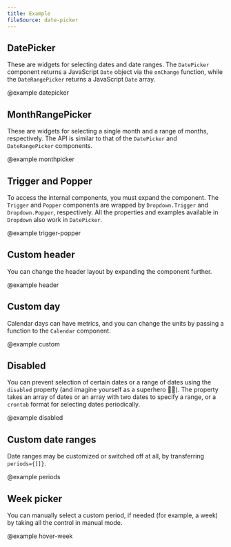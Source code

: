 ```yaml
---
title: Example
fileSource: date-picker
---
```


## DatePicker

These are widgets for selecting dates and date ranges. The `DatePicker` component returns a JavaScript `Date` object via the `onChange` function, while the `DateRangePicker` returns a JavaScript `Date` array.

@example datepicker

## MonthRangePicker

These are widgets for selecting a single month and a range of months, respectively. The API is similar to that of the `DatePicker` and `DateRangePicker` components.

@example monthpicker

## Trigger and Popper

To access the internal components, you must expand the component. The `Trigger` and `Popper` components are wrapped by `Dropdown.Trigger` and `Dropdown.Popper`, respectively. All the properties and examples available in `Dropdown` also work in `DatePicker`.

@example trigger-popper

## Custom header

You can change the header layout by expanding the component further.

@example header

## Custom day

Calendar days can have metrics, and you can change the units by passing a function to the `Calendar` component.

@example custom

## Disabled

You can prevent selection of certain dates or a range of dates using the `disabled` property (and imagine yourself as a superhero 🕺🏻). The property takes an array of dates or an array with two dates to specify a range, or a `crontab` format for selecting dates periodically.

@example disabled

## Custom date ranges

Date ranges may be customized or switched off at all, by transferring `periods={[]}`.

@example periods

## Week picker

You can manually select a custom period, if needed (for example, a week) by taking all the control in manual mode.

@example hover-week
